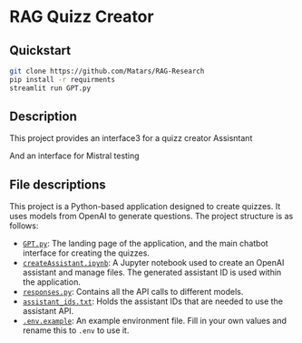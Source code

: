 # RAG Quizz Creator

## Quickstart

```bash
git clone https://github.com/Matars/RAG-Research
pip install -r requirments
streamlit run GPT.py
```

## Description

This project provides an interface3 for a quizz creator Assisntant

And an interface for Mistral testing

## File descriptions

This project is a Python-based application designed to create quizzes. It uses models from OpenAI to generate questions. The project structure is as follows:

- [`GPT.py`](GPT.py): The landing page of the application, and the main chatbot interface for creating the quizzes.
- [`createAssistant.ipynb`](createAssistant.ipynb): A Jupyter notebook used to create an OpenAI assistant and manage files. The generated assistant ID is used within the application.
- [`responses.py`](responses.py): Contains all the API calls to different models.
- [`assistant_ids.txt`](assistant_ids.txt): Holds the assistant IDs that are needed to use the assistant API.
- [`.env.example`](.env.example): An example environment file. Fill in your own values and rename this to `.env` to use it.
